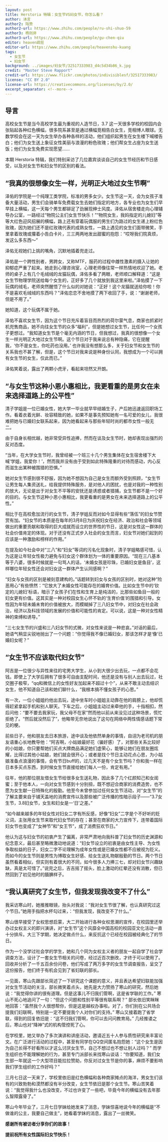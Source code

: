 ```yaml
---
layout: post
title: Herstoria 特辑：女生节VS妇女节，你怎么看？
author: 讳言
author2: 陆贽
author2-url: https://www.zhihu.com/people/ru-shi-shuo-59
author3: 杨则非
author3-url: https://www.zhihu.com/people/gu-chen-qiu
editor: heaven疏狂
editor-url: https://www.zhihu.com/people/heavenshu-kuang
tags:
  - 女生节
  - 妇女节
background: ../images/妇女节/32517333983_d4c5d34b86_k.jpg
credit: "Master Steve Rapport"
credit-url: https://www.flickr.com/photos/indivisiblesf/32517333983/
license: "CC BY 2.0"
license-url: https://creativecommons.org/licenses/by/2.0/
excerpt_separator: <!--more-->
---
```


## 导言

高校女生节是当今高校学生最为重视的人造节日，3.7 这一天很多学校的校园内会张贴起各种红色横幅，很多院系甚至是通过横幅竞相告白女生，竞相博人眼球。无数学校会在这一天为女生举办各种各样的活动，他们组织起男生在女生楼下喊楼告白；他们为女生送上象征女性美丽与浪漫的粉色玫瑰；他们帮女生占座为女生送饭；他们为女生免费实现愿望……

本期 Herstoria 特辑，我们特别采访了几位嘉宾谈谈自己的女生节经历和节日感受，以及对女生节和妇女节的区别的看法。

<!--more-->

## “我真的很想像女生一样，光明正大地过女生节啊”

泽佑的学院是一个纯理工类学院，标准的男多女少。女生节这一天，会为女孩子准备大量活动，男生们会骑单车免费载女生去她们指定的地方，各专业也为女生们早早挂上横幅，这一天每个男生都铆足了劲展现绅士风度。泽佑从宿舍楼走向心理辅导办公室，一路经过“物院公主们女生节快乐！”“物院女生，我妈指定的儿媳妇”等等大红色迎风招展的横幅，路上还有穿着玩偶服的男生们为路过的女生递上粉红色玫瑰，因为她们还不是红玫瑰代表的成熟女性，一路上遇见的女生们面带微笑，手里拿着玫瑰或攥着小告白卡片，三三两两地发出甜蜜的抱怨：“哎呀我们院真烦，发这么多东西～”

泽佑无视她们上挑的嘴角，沉默地插着兜走过。

泽佑是一个跨性别者，男跨女，又称MTF，服药的过程中雌性激素的摄入让她的抑郁症严重了起来。她走到心理咨询室，心理老师像往常一样热情地欢迎了她。老师的桌子上有几个毛绒绒的龙猫玩偶，泽佑多看了两眼，老师顺口解释道：“这是女生节物理学院送给每个女生的，正好多了几个就放到我这里来啦。”泽佑摸了一下玩偶的绒毛，老师突然醒悟了什么似的对她说：“正好！这个龙猫就送给你啦！你不是喜欢毛绒绒的东西吗？”泽佑恋恋不舍地摸了两下收回了手，说：“谢谢老师，但是不用了。”

她知道，这个玩偶不属于她。

泽佑不喜欢女生节，因为这个节日充斥着盲目而热烈的荷尔蒙气息，商家也抓紧时机兜售商品，她不向往女生节的众多“福利”，但是她想过女生节，比任何一个女孩子更想过。“我知道女生节是个毫无内涵的节日，但我想过，我真的很想像一个女生一样光明正大地过女生节啊。这个节日对于我来说总有种隐痛，它在提醒我，‘你不是女生，你吃药也没用。’
也许我没有想那么多，关于妇女节和女生节的关系我也不甚了解，但是，这个节日对我来说是种身份认同，我想成为一个可以拥有女生节的女生，仅此而已。” 

泽佑笑着说，露出了两颗小虎牙，看起来坦然又开朗。

## “与女生节这种小恩小惠相比，我更看重的是男女在未来选择道路上的公平性”

清子学姐是一位已婚女性，她大学一毕业就早早结婚生子，产后她迅速返回职场工作。看着衣着光鲜、妆容精致的她，如果不是事先预知她有一名可爱的女儿，我很难把她与已婚妇女联系起来，因为她看起来与那些年轻时尚的都市女性一般无二。 

由于自身长相优越，她非常受异性追捧，然而在谈及女生节时，她却表现出强烈的反对态度。

“当年，在大学女生节时，我曾经被一个班三十几个男生集体在女生宿舍楼下大喊‘学姐，我爱你！’，然而我并没有由于受到如此特殊隆重的对待而感动，内心反而滋生出某种被围猎的恐惧。”

她对女生节感到很不舒服，因为她不想因为自己是女生而额外受到照顾，“女生节让男生每人集资送礼，给我提供特殊服务，是对他人的困扰，也是对我的一种性别的放大，无论是出于对女生不平等的安抚还是诱惑或者猎捕，女生节都不是一个好的目的。与女生节这种小恩小惠相比，我更看重的是男女在未来选择道路上的公平性。”

相比于在高校愈加流行的女生节，清子学姐反而对如今显得有些“落伍”的妇女节赞赏有加。“妇女节的本质是在每年的3月8日为庆祝妇女在经济、政治和社会等领域做出的重要贡献和取得的巨大成就而设立的世界性的节日，这是对女性这一群体的社会价值肯定的体现。对于还没有正式步入社会的女生而言，妇女节对她们起到的应该是一种激励和榜样的作用。”

在提及如今社会中对“三八”和“妇女”等词的污名化现象时，清子学姐略感可惜，认为这是让年轻女性极力避免与妇女这个群体划为一体的重要原因。“现在三八基本等于八婆，很多时候就是一句骂人的话，‘未婚女孩是珍珠，已婚妇女是鱼目’，这样哪位年轻女性还会对妇女这一群体产生认同感啊？”

“妇女与女孩的区别是被刻意建构的。”话题转到妇女与女孩的区别时，她对这种“险恶用心”有些愤然：“它放大了未婚女性可能存在的婚育价值。比如女生节中的‘钦定的儿媳妇’标语，暗示了女孩子们在性和生育上是纯洁的，比那些如鱼目一般的妇女更有价值。这其实是一种对校园女生心怀不轨的‘生育价值’的围猎和引导。女性因为年轻未婚未育的价值被放大，而模糊掉了三八妇女节中，对妇女在社会政治，经济以及科技领域的发展的价值和可能性的肯定。可以说，这是一种对女性精神的束缚和诱导。”

“三七女生节的兴盛和三八妇女节的式微，对女性来说是一种悲哀。”对话的最后，她语气稍显尖锐地抛出了一个问题：“你觉得我不像已婚妇女，那该怎样才是‘像’已婚妇女呢？”

## “女生节不应该取代妇女节”

阿吉是一位很少与异性来往的宅男大学生，从小到大很少出去玩，一点都不会花钱。即使上了大学后拥有了很多可自由支配时间，他还是没有与别人出去玩过，社交圈子极窄，“qq和微信上的女性好友加起来不超过十个”，从来不敢主动去结识女生，他不知道自己该和她们聊什么，“我根本搞不懂女孩子的心思。”

有一次，一位小姐姐约他出去玩，途中坐车时小姐姐主动靠在他的肩膀上，他却慌得赶紧拿起手机和别人聊天。下车之后，小姐姐主动过来牵他的手，十指相扣，然后问他：“要不要去我家玩，我父母不在家”然而他以前从来没见过这种场景，慌忙拒绝了。“然后就没然后了”，他略带无奈地说出了这句在网络中两性情感话题下常见的梗。

前些日子，他和朋友去日本旅游，途中谈及他依然单身的事情，自诩为老司机的朋友语重心长地教导他：“阿吉啊，小姑娘最好花（骗好感）了，对那些关系比较好的小姑娘，你只要帮她们买点大牌商品满足她们虚荣心，能够让她们在朋友圈炫耀，比得过其他小姑娘，她们就会很开心；或者是找个节日主动花点心思，为小姑娘准备点浪漫的事情，会有节日buff的，过几天不是有个女生节吗？你和我一样在日本多买点东西，到时候女生节直接给她们每人一份，肯定有用。”

往年，他的那位朋友借女生节给很多女生送礼物，因此多了几个红颜知己和女闺蜜；至于他本人，一向对女生节感到十分别扭，既不想迎合商家的消费造势，也不愿为女生献一日特殊化的殷勤。他至今未曾参加过任何女生节活动，对“女生节”的了解主要来自于铺天盖地的消费宣传以及那些被广泛传播的性暗示段子——“3.7女生节，3.8妇女节，女生和妇女是一‘日’之差。”

“如今越来越多的年轻女性对妇女二字有所反感，好像“妇女”二字是个不好听的贬义词，主张用女生节来取代妇女节的存在；甚至在商家的大力宣传下，连带着国际妇女节也变成了“女神节”和“女王节”，成了消费狂欢节日。”

他认为这与妇女节的初衷产生了偏离，非常严肃地向我科普了妇女节的历史渊源和纪念意义，最后甚至略微激动地说道：“妇女节设立的初衷是由女性主导、为女性争取权益的日子，妇女二字不论理解为成年女性或是已婚女性都不应被视为贬义。而如今的女生节则是男性为博取女生好感、给女生送礼物献殷勤的节日。两个节日虽然看着相似，但实则有着很大的不同，如今很多人力捧三七，却对妇女节兴趣缺缺，真是太可惜了。”说完之后，吉吉摇了揺头，脸上激动的红晕还没有消散，但已然回到了初见他时的腼腆样子。  

## “我认真研究了女生节，但我发现我改变不了什么”

我采访寒山时，她推推眼镜，抬头对我说：“我对女生节很了解，也认真研究过这个节日。”她用手指把水杯勾过来，：“但我发现，我改变不了什么。”

寒山很早接受了女权思想启蒙，大二开始进行各种女权思潮的宣传，在校园里还举办过女权主义的即兴演讲，对“女生节”这个风靡全中国高校的校园亚文化活动一直十分排斥。大三下学期，她决定做点什么，来反抗这个已经在校园被经典化了的节日。

作为一个没学过社会学的学生，她和几个同为女权主义者的朋友一起自学了社会学调查方法，设计了一套女生节相关的问卷，经过近百次删改，才终于可以使用了。回收并分析了一千五百余份问卷，他们写成了两万多字的女生节调查报告，呈交了这份报告，他们终于有机会见到了省妇联的部长。

一见面，寒山先跟部长简述了一下研究这个课题的意义，并且表达希望妇联能加强对女生节活动的关注，部长微笑着点头，她先是大力赞扬了寒山的研究，然后她说：“我觉得你讲的很有道理。但是这事儿不归我们管啊，这是省学联的工作。”
寒山不死心地追问了一句：“但这个问题和性别平等很有联系啊？”
部长依旧笑眯眯地回答：“虽然我个人很想帮你，但是这是越权办事啦。对了，你们别在公共场合提我们妇联啊，特别是一定不要提我个人对你们的支持。”
寒山又接着跑了省学联，得到的回复依旧是：“这不归我们管啊，你可以去问问教育局。”
几经推诿之后，寒山也对“降神”式的机构管控死了心。

在学校里，她又举办了多次演讲和讲座活动，邀请近五十人参与质性研究来丰富论文。在广泛进行活动的过程中，甚至有同学在QQ空间匿名抱怨她：“这个女生是因为自己长得不好看所以才这么讨厌女生节，自己不想过也不想让别人过吗？”
而学生组织也不能理解她的行为，甚至专门派部长来找寒山谈话：“你要知道，我们女生部一年就这一个大型项目能拉拉赞助，你反对过女生节是你的事，麻烦不要影响我们学生组织的工作好吗？”

三月七日这一天来了，学校里依旧是红色横幅和各种商家摊点的海洋，男女生们该有的兴致勃勃和漠然都没有半分改变，女生节依旧是那个女生节。寒山苦笑着说：“我觉得我什么也没改变，不过也许变了一些吧，毕竟今年的横幅没有去年那么智障露骨了。”

寒山今年毕业了，三月七日学妹给她发来了消息，学妹惊喜地说今年的横幅是“不做谁的公主，我要自己做主”，她看着学妹的消息，露出了一丝微笑。

**感谢所有被访者分享你们的故事！**

**提前祝所有女性国际妇女节快乐！**